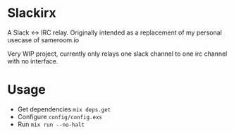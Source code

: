 Slackirx
========

A Slack <-> IRC relay. Originally intended as a replacement of my personal usecase of sameroom.io

Very WIP project, currently only relays one slack channel to one irc channel with no interface.


# Usage
- Get dependencies `mix deps.get`
- Configure `config/config.exs`
- Run `mix run --no-halt`
